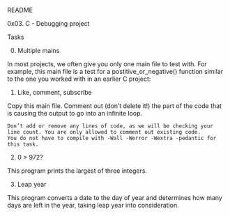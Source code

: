 README

0x03. C - Debugging project

Tasks

0. Multiple mains 

In most projects, we often give you only one main file to test with. For example, this main file is a test for a postitive_or_negative() function similar to the one you worked with in an earlier C project:

1. Like, comment, subscribe 

Copy this main file. Comment out (don’t delete it!) the part of the code that is causing the output to go into an infinite loop.

    Don’t add or remove any lines of code, as we will be checking your line count. You are only allowed to comment out existing code.
    You do not have to compile with -Wall -Werror -Wextra -pedantic for this task.

 2. 0 > 972? 

This program prints the largest of three integers.

3. Leap year 

This program converts a date to the day of year and determines how many days are left in the year, taking leap year into consideration.
